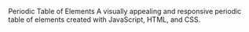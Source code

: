 Periodic Table of Elements A visually appealing and responsive periodic table of elements created with JavaScript, HTML, and CSS.

